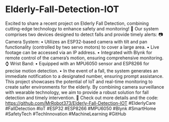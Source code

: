 # Elderly-Fall-Detection-IOT
Excited to share a recent project on Elderly Fall Detection, combining cutting-edge technology to enhance safety and monitoring! 🌟
Our system comprises two devices designed to detect falls and provide timely alerts:
📷 Camera System:
•	Utilizes an ESP32-based camera with tilt and pan functionality (controlled by two servo motors) to cover a large area.
•	Live footage can be accessed via an IP address.
•	Integrated with Blynk for remote control of the camera’s motion, ensuring comprehensive monitoring.
⌚ Wrist Band:
•	Equipped with an MPU6050 sensor and ESP8266 for precise motion detection.
•	In the event of a fall, the system generates an immediate notification to a designated number, ensuring prompt assistance.
This project showcases the potential of IoT and real-time monitoring to create safer environments for the elderly. By combining camera surveillance with wearable technology, we aim to provide a robust solution for fall detection and timely intervention.
🔗 Check out more details and the code: https://github.com/MrRobot373/Elderly-Fall-Detection-IOT
#ElderlyCare #FallDetection #IoT #ESP32 #ESP8266 #MPU6050 #Blynk #SmartHome #SafetyTech #TechInnovation #MachineLearning #GitHub

